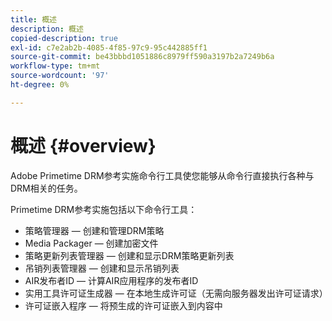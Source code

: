 ```yaml
---
title: 概述
description: 概述
copied-description: true
exl-id: c7e2ab2b-4085-4f85-97c9-95c442885ff1
source-git-commit: be43bbbd1051886c8979ff590a3197b2a7249b6a
workflow-type: tm+mt
source-wordcount: '97'
ht-degree: 0%

---
```


# 概述 {#overview}

Adobe Primetime DRM参考实施命令行工具使您能够从命令行直接执行各种与DRM相关的任务。

Primetime DRM参考实施包括以下命令行工具：

* 策略管理器 — 创建和管理DRM策略
* Media Packager — 创建加密文件
* 策略更新列表管理器 — 创建和显示DRM策略更新列表
* 吊销列表管理器 — 创建和显示吊销列表
* AIR发布者ID — 计算AIR应用程序的发布者ID
* 实用工具许可证生成器 — 在本地生成许可证（无需向服务器发出许可证请求）
* 许可证嵌入程序 — 将预生成的许可证嵌入到内容中
